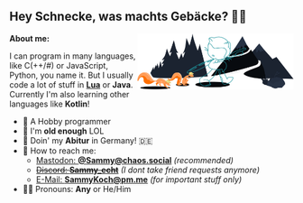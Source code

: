 ## Hey Schnecke, was machts Gebäcke? 👩‍🔧

<img width="55%" align="right" alt="Nice forked Github picture" src="https://raw.githubusercontent.com/1Turtle/1Turtle/main/forked-git-header.svg" />
<b>About me:</b>
  
I can program in many languages, like C(++/#) or JavaScript, Python, you name it. 
But I usually code a lot of stuff in [<b>Lua</b>](https://www.lua.org/) or <b>Java</b>. Currently I'm also learning other languages like <b>Kotlin</b>!

- 💾 A Hobby programmer
- 🍺 I'm <b>old enough</b> LOL
- 🌱 Doin' my <b>Abitur</b> in Germany! 🇩🇪
- 🔭 How to reach me:
  - <a rel="me" href="https://chaos.social/@sammy">Mastodon: <b>@Sammy@chaos.social</b></a> _(recommended)_
  - ~~[Discord: <b>Sammy_echt](https://discord.com/users/310059293435101185)</b>~~ _(I dont take friend requests anymore)_
  - <a href="mailto:SammyKoch@pm.me">E-Mail: <b>SammyKoch@pm.me</b></a> _(for important stuff only)_
- 🏳️‍🌈 Pronouns: <b>Any</b> or He/Him
  
##
